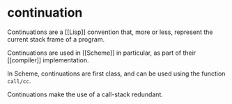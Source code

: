 # continuation

Continuations are a [[Lisp]] convention that, more or less, represent the current stack frame of a program.

Continuations are used in [[Scheme]] in particular, as part of their [[compiler]] implementation.

In Scheme, continuations are first class, and can be used using the function `call/cc`.

Continuations make the use of a call-stack redundant.
